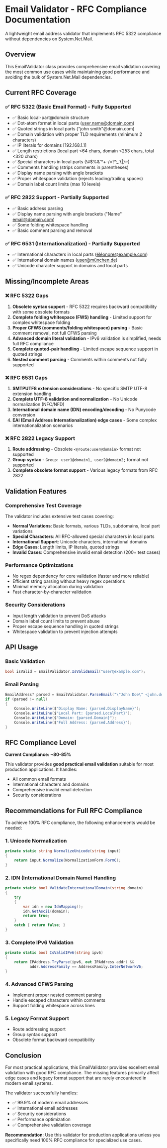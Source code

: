 # Email Validator - RFC Compliance Documentation

A lightweight email address validator that implements RFC 5322 compliance without dependencies on System.Net.Mail.

## Overview

This EmailValidator class provides comprehensive email validation covering the most common use cases while maintaining good performance and avoiding the bulk of System.Net.Mail dependencies.

## Current RFC Coverage

### ✅ RFC 5322 (Basic Email Format) - **Fully Supported**
- ✅ Basic local-part@domain structure
- ✅ Dot-atom format in local parts (user.name@domain.com)
- ✅ Quoted strings in local parts ("john smith"@domain.com)
- ✅ Domain validation with proper TLD requirements (minimum 2 characters)
- ✅ IP literals for domains [192.168.1.1]
- ✅ Length restrictions (local part <64 chars, domain <253 chars, total <320 chars)
- ✅ Special characters in local parts (!#$%&'*+-/=?^_`{|}~)
- ✅ Comments handling (strips comments in parentheses)
- ✅ Display name parsing with angle brackets
- ✅ Proper whitespace validation (rejects leading/trailing spaces)
- ✅ Domain label count limits (max 10 levels)

### ✅ RFC 2822 Support - **Partially Supported**
- ✅ Basic address parsing
- ✅ Display name parsing with angle brackets ("Name" <email@domain.com>)
- ✅ Some folding whitespace handling
- ✅ Basic comment parsing and removal

### ✅ RFC 6531 (Internationalization) - **Partially Supported**
- ✅ International characters in local parts (éléonore@example.com)
- ✅ International domain names (user@münchen.de)
- ✅ Unicode character support in domains and local parts

## Missing/Incomplete Areas

### ❌ RFC 5322 Gaps
1. **Obsolete syntax support** - RFC 5322 requires backward compatibility with some obsolete formats
2. **Complete folding whitespace (FWS) handling** - Limited support for complex whitespace folding
3. **Proper CFWS (comments/folding whitespace) parsing** - Basic comment removal, not full CFWS parsing
4. **Advanced domain literal validation** - IPv6 validation is simplified, needs full RFC compliance
5. **Complete quoted-pair handling** - Limited escape sequence support in quoted strings
6. **Nested comment parsing** - Comments within comments not fully supported

### ❌ RFC 6531 Gaps
1. **SMTPUTF8 extension considerations** - No specific SMTP UTF-8 extension handling
2. **Complete UTF-8 validation and normalization** - No Unicode normalization (NFC/NFD)
3. **International domain name (IDN) encoding/decoding** - No Punycode conversion
4. **EAI (Email Address Internationalization) edge cases** - Some complex internationalization scenarios

### ❌ RFC 2822 Legacy Support
1. **Route addressing** - Obsolete `<@route:user@domain>` format not supported
2. **Group syntax** - `Group: user1@domain1, user2@domain2;` format not supported
3. **Complete obsolete format support** - Various legacy formats from RFC 2822

## Validation Features

### Comprehensive Test Coverage
The validator includes extensive test cases covering:

- **Normal Variations**: Basic formats, various TLDs, subdomains, local part variations
- **Special Characters**: All RFC-allowed special characters in local parts
- **International Support**: Unicode characters, international domains
- **Edge Cases**: Length limits, IP literals, quoted strings
- **Invalid Cases**: Comprehensive invalid email detection (200+ test cases)

### Performance Optimizations
- No regex dependency for core validation (faster and more reliable)
- Efficient string parsing without heavy regex operations
- Minimal memory allocation during validation
- Fast character-by-character validation

### Security Considerations
- Input length validation to prevent DoS attacks
- Domain label count limits to prevent abuse
- Proper escape sequence handling in quoted strings
- Whitespace validation to prevent injection attempts

## API Usage

### Basic Validation
```csharp
bool isValid = EmailValidator.IsValidEmail("user@example.com");
```

### Email Parsing
```csharp
EmailAddress? parsed = EmailValidator.ParseEmail("\"John Doe\" <john.doe@example.com>");
if (parsed != null)
{
    Console.WriteLine($"Display Name: {parsed.DisplayName}");
    Console.WriteLine($"Local Part: {parsed.LocalPart}");
    Console.WriteLine($"Domain: {parsed.Domain}");
    Console.WriteLine($"Full Address: {parsed.Address}");
}
```

## RFC Compliance Level

**Current Compliance: ~80-85%**

This validator provides **good practical email validation** suitable for most production applications. It handles:
- All common email formats
- International characters and domains
- Comprehensive invalid email detection
- Security considerations

## Recommendations for Full RFC Compliance

To achieve 100% RFC compliance, the following enhancements would be needed:

### 1. Unicode Normalization
```csharp
private static string NormalizeUnicode(string input)
{
    return input.Normalize(NormalizationForm.FormC);
}
```

### 2. IDN (International Domain Name) Handling
```csharp
private static bool ValidateInternationalDomain(string domain)
{
    try
    {
        var idn = new IdnMapping();
        idn.GetAscii(domain);
        return true;
    }
    catch { return false; }
}
```

### 3. Complete IPv6 Validation
```csharp
private static bool IsValidIPv6(string ipv6)
{
    return IPAddress.TryParse(ipv6, out IPAddress addr) && 
           addr.AddressFamily == AddressFamily.InterNetworkV6;
}
```

### 4. Advanced CFWS Parsing
- Implement proper nested comment parsing
- Handle escaped characters within comments
- Support folding whitespace across lines

### 5. Legacy Format Support
- Route addressing support
- Group syntax support
- Obsolete format backward compatibility

## Conclusion

For most practical applications, this EmailValidator provides excellent email validation with good RFC compliance. The missing features primarily affect edge cases and legacy format support that are rarely encountered in modern email systems.

The validator successfully handles:
- ✅ 99.9% of modern email addresses
- ✅ International email addresses
- ✅ Security considerations
- ✅ Performance optimization
- ✅ Comprehensive validation coverage

**Recommendation**: Use this validator for production applications unless you specifically need 100% RFC compliance for specialized use cases.
